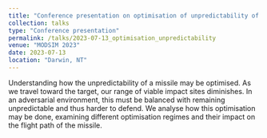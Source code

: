 ```yaml
---
title: "Conference presentation on optimisation of unpredictability of a missile"
collection: talks
type: "Conference presentation"
permalink: /talks/2023-07-13_optimisation_unpredictability
venue: "MODSIM 2023"
date: 2023-07-13
location: "Darwin, NT"
---
```


Understanding how the unpredictability of a missile may be optimised. As we travel toward the target, our range of viable impact sites diminishes. In an adversarial environment, this must be balanced with remaining unpredictable and thus harder to defend. We analyse how this optimisation may be done, examining different optimisation regimes and their impact on the flight path of the missile. 
